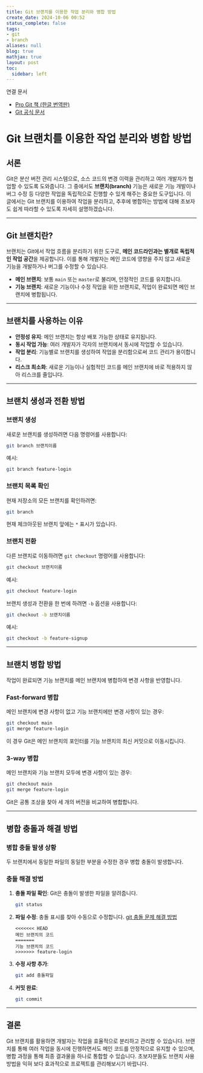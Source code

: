 ```yaml
---
title: Git 브랜치를 이용한 작업 분리와 병합 방법
create_date: 2024-10-06 00:52
status_complete: false
tags:
- git
- branch
aliases: null
blog: true
mathjax: true
layout: post
toc:
  sidebar: left
---
```

연결 문서

- [Pro Git 책 (한글 번역판)](https://git-scm.com/book/ko/v2)
- [Git 공식 문서](https://git-scm.com/docs)
# Git 브랜치를 이용한 작업 분리와 병합 방법



## 서론

Git은 분산 버전 관리 시스템으로, 소스 코드의 변경 이력을 관리하고 여러 개발자가 협업할 수 있도록 도와줍니다. 그 중에서도 **브랜치(branch)** 기능은 새로운 기능 개발이나 버그 수정 등 다양한 작업을 독립적으로 진행할 수 있게 해주는 중요한 도구입니다. 이 글에서는 Git 브랜치를 이용하여 작업을 분리하고, 추후에 병합하는 방법에 대해 초보자도 쉽게 따라할 수 있도록 자세히 설명하겠습니다.

---

## Git 브랜치란?

브랜치는 Git에서 작업 흐름을 분리하기 위한 도구로, **메인 코드라인과는 별개로 독립적인 작업 공간**을 제공합니다. 이를 통해 개발자는 메인 코드에 영향을 주지 않고 새로운 기능을 개발하거나 버그를 수정할 수 있습니다.

- **메인 브랜치**: 보통 `main` 또는 `master`로 불리며, 안정적인 코드를 유지합니다.
- **기능 브랜치**: 새로운 기능이나 수정 작업을 위한 브랜치로, 작업이 완료되면 메인 브랜치에 병합됩니다.

---

## 브랜치를 사용하는 이유

- **안정성 유지**: 메인 브랜치는 항상 배포 가능한 상태로 유지됩니다.
- **동시 작업 가능**: 여러 개발자가 각자의 브랜치에서 동시에 작업할 수 있습니다.
- **작업 분리**: 기능별로 브랜치를 생성하여 작업을 분리함으로써 코드 관리가 용이합니다.
- **리스크 최소화**: 새로운 기능이나 실험적인 코드를 메인 브랜치에 바로 적용하지 않아 리스크를 줄입니다.

---

## 브랜치 생성과 전환 방법

### 브랜치 생성

새로운 브랜치를 생성하려면 다음 명령어를 사용합니다:

```bash
git branch 브랜치이름
```

예시:

```bash
git branch feature-login
```

### 브랜치 목록 확인

현재 저장소의 모든 브랜치를 확인하려면:

```bash
git branch
```

현재 체크아웃된 브랜치 앞에는 `*` 표시가 있습니다.

### 브랜치 전환

다른 브랜치로 이동하려면 `git checkout` 명령어를 사용합니다:

```bash
git checkout 브랜치이름
```

예시:

```bash
git checkout feature-login
```

브랜치 생성과 전환을 한 번에 하려면 `-b` 옵션을 사용합니다:

```bash
git checkout -b 브랜치이름
```

예시:

```bash
git checkout -b feature-signup
```

---

## 브랜치 병합 방법

작업이 완료되면 기능 브랜치를 메인 브랜치에 병합하여 변경 사항을 반영합니다.

### Fast-forward 병합

메인 브랜치에 변경 사항이 없고 기능 브랜치에만 변경 사항이 있는 경우:

```bash
git checkout main
git merge feature-login
```

이 경우 Git은 메인 브랜치의 포인터를 기능 브랜치의 최신 커밋으로 이동시킵니다.

### 3-way 병합

메인 브랜치와 기능 브랜치 모두에 변경 사항이 있는 경우:

```bash
git checkout main
git merge feature-login
```

Git은 공통 조상을 찾아 세 개의 버전을 비교하여 병합합니다.

---

## 병합 충돌과 해결 방법

### 병합 충돌 발생 상황

두 브랜치에서 동일한 파일의 동일한 부분을 수정한 경우 병합 충돌이 발생합니다.

### 충돌 해결 방법

1. **충돌 파일 확인**: Git은 충돌이 발생한 파일을 알려줍니다.

   ```bash
   git status
   ```

2. **파일 수정**: 충돌 표시를 찾아 수동으로 수정합니다. [git 충돌 문제 해결 방법](https://chanp5660.github.io/blog/2024/git-충돌-문제-해결-방법/)

   ```text
   <<<<<<< HEAD
   메인 브랜치의 코드
   =======
   기능 브랜치의 코드
   >>>>>>> feature-login
   ```

3. **수정 사항 추가**:

   ```bash
   git add 충돌파일
   ```

4. **커밋 완료**:

   ```bash
   git commit
   ```

---

## 결론

Git 브랜치를 활용하면 개발자는 작업을 효율적으로 분리하고 관리할 수 있습니다. 브랜치를 통해 여러 작업을 동시에 진행하면서도 메인 코드를 안정적으로 유지할 수 있으며, 병합 과정을 통해 최종 결과물을 하나로 통합할 수 있습니다. 초보자분들도 브랜치 사용 방법을 익혀 보다 효과적으로 프로젝트를 관리해보시기 바랍니다.


